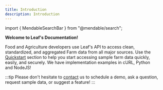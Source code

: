 ```yaml
---
title: Introduction
description: Introduction
---
```


import { MendableSearchBar } from "@mendable/search";

**Welcome to Leaf's Documentation!**

Food and Agriculture developers use Leaf's API to access clean, standardized,
and aggregated Farm data from all major sources. Use the
[Quickstart](/docs/quickstart) section to help you start
accessing sample farm data quickly, easily, and securely. We have implementation
examples in cURL, Python and NodeJS!

:::tip
Please don't hesitate to [contact][contact] us to schedule a demo, ask a question, request sample data, or suggest a feature!
:::

[contact]: mailto:help@withleaf.io

[//]: # (<MendableSearchBar anon_key='d78bd0b5-f2fb-4529-8637-0371010cf11f' showSimpleSearch={false}></MendableSearchBar>)
